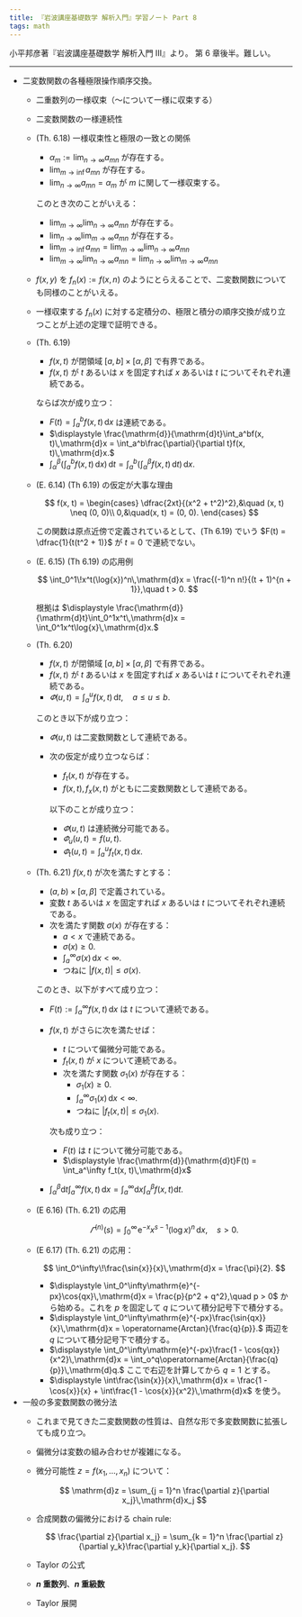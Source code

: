 ```yaml
---
title: 『岩波講座基礎数学 解析入門』学習ノート Part 8
tags: math
---
```


小平邦彦著『岩波講座基礎数学 解析入門 III』より。
第 6 章後半。難しい。

----

* 二変数関数の各種極限操作順序交換。
  * 二重数列の一様収束（～について一様に収束する）
  * 二変数関数の一様連続性
  * (Th. 6.18) 一様収束性と極限の一致との関係
    * $\displaystyle \alpha_m := \lim_{n\to\infty} a_{mn}$ が存在する。
    * $\displaystyle \lim_{m\to\inf} a_{mn}$ が存在する。
    * $\displaystyle \lim_{n\to\infty} a_{mn} = \alpha_m$ が $m$ に関して一様収束する。

    このとき次のことがいえる：
    * $\displaystyle \lim_{m\to\infty}\lim_{n\to\infty}a_{mn}$ が存在する。
    * $\displaystyle \lim_{n\to\infty}\lim_{m\to\infty}a_{mn}$ が存在する。
    * $\displaystyle \lim_{m\to\inf} a_{mn} = \lim_{m\to\infty}\lim_{n\to\infty}a_{mn}$
    * $\displaystyle \lim_{m\to\infty}\lim_{n\to\infty}a_{mn} = \lim_{n\to\infty}\lim_{m\to\infty}a_{mn}$
  * $f(x, y)$ を $f_n(x) := f(x, n)$ のようにとらえることで、二変数関数についても同様のことがいえる。
  * 一様収束する $f_n(x)$ に対する定積分の、極限と積分の順序交換が成り立つことが上述の定理で証明できる。
  * (Th. 6.19)
    * $f(x, t)$ が閉領域 ${[a, b]} \times {[\alpha, \beta]}$ で有界である。
    * $f(x, t)$ が $t$ あるいは $x$ を固定すれば $x$ あるいは $t$ についてそれぞれ連続である。

    ならば次が成り立つ：
    * $\displaystyle F(t) = \int_a^bf(x, t)\,\mathrm{d}x$ は連続である。
    * $\displaystyle \frac{\mathrm{d}}{\mathrm{d}t}\int_a^bf(x, t)\,\mathrm{d}x = \int_a^b\frac{\partial}{\partial t}f(x, t)\,\mathrm{d}x.$
    * $\displaystyle \int_\alpha^\beta\left(\int_a^bf(x, t)\,\mathrm{d}x\right)\,\mathrm{d}t = \int_a^b\left(\int_\alpha^\beta f(x, t)\,\mathrm{d}t\right)\,\mathrm{d}x.$
  * (E. 6.14) (Th 6.19) の仮定が大事な理由

    $$
    f(x, t) = \begin{cases}
    \dfrac{2xt}{(x^2 + t^2)^2},&\quad (x, t) \neq (0, 0)\\
    0,&\quad(x, t) = (0, 0).
    \end{cases}
    $$

    この関数は原点近傍で定義されているとして、(Th 6.19) でいう $F(t) = \dfrac{1}{t(t^2 + 1)}$ が $t = 0$ で連続でない。
  * (E. 6.15) (Th 6.19) の応用例

    $$
    \int_0^1\!x^t(\log{x})^n\,\mathrm{d}x = \frac{(-1)^n n!}{(t + 1)^{n + 1}},\quad t > 0.
    $$

    根拠は $\displaystyle \frac{\mathrm{d}}{\mathrm{d}t}\int_0^1x^t\,\mathrm{d}x = \int_0^1x^t\log{x}\,\mathrm{d}x.$
  * (Th. 6.20)
    * $f(x, t)$ が閉領域 ${[a, b]} \times {[\alpha, \beta]}$ で有界である。
    * $f(x, t)$ が $t$ あるいは $x$ を固定すれば $x$ あるいは $t$ についてそれぞれ連続である。
    * $\displaystyle \varPhi(u, t) = \int_a^uf(x, t)\,\mathrm{d}t,\quad a \le u \le b.$

    このとき以下が成り立つ：
    * $\varPhi(u, t)$ は二変数関数として連続である。
    * 次の仮定が成り立つならば：
      * $f_t(x, t)$ が存在する。
      * $f(x, t), f_x(x, t)$ がともに二変数関数として連続である。

      以下のことが成り立つ：
      * $\varPhi(u, t)$ は連続微分可能である。
      * $\varPhi_u(u, t) = f(u, t).$
      * $\displaystyle \varPhi_t(u, t) = \int_a^uf_t(x, t)\,\mathrm{d}x.$
  * (Th. 6.21) $f(x, t)$ が次を満たすとする：
    * $(a, b) \times {[\alpha, \beta]}$ で定義されている。
    * 変数 $t$ あるいは $x$ を固定すれば $x$ あるいは $t$ についてそれぞれ連続である。
    * 次を満たす関数 $\sigma(x)$ が存在する：
      * $a < x$ で連続である。
      * $\sigma(x) \ge 0.$
      * $\displaystyle \int_a^\infty\sigma(x)\,\mathrm{d}x < \infty.$
      * つねに $\lvert f(x, t)\rvert \le \sigma(x).$

    このとき、以下がすべて成り立つ：
    * $\displaystyle F(t) := \int_a^\infty f(x, t)\,\mathrm{d}x$ は $t$ について連続である。
    * $f(x, t)$ がさらに次を満たせば：
      * $t$ について偏微分可能である。
      * $f_t(x, t)$ が $x$ について連続である。
      * 次を満たす関数 $\sigma_1(x)$ が存在する：
        * $\sigma_1(x) \ge 0.$
        * $\displaystyle \int_a^\infty\sigma_1(x)\,\mathrm{d}x < \infty.$
        * つねに $\lvert f_t(x, t)\rvert \le \sigma_1(x).$

      次も成り立つ：
      * $F(t)$ は $t$ について微分可能である。
      * $\displaystyle \frac{\mathrm{d}}{\mathrm{d}t}F(t) = \int_a^\infty f_t(x, t)\,\mathrm{d}x$
    * $\displaystyle \int_\alpha^\beta\mathrm{d}t\int_a^\infty f(x, t)\,\mathrm{d}x = \int_a^\infty \mathrm{d}x\int_\alpha^\beta f(x, t)\mathrm{d}t.$
  * (E 6.16) (Th. 6.21) の応用

    $$
    \varGamma^{(n)}(s) = \int_0^\infty\!\mathrm{e}^{-x} x^{s-1}(\log{x})^n\,\mathrm{d}x,\quad s > 0.
    $$

  * (E 6.17) (Th. 6.21) の応用：

    $$
    \int_0^\infty\!\frac{\sin{x}}{x}\,\mathrm{d}x = \frac{\pi}{2}.
    $$

    * $\displaystyle \int_0^\infty\mathrm{e}^{-px}\cos{qx}\,\mathrm{d}x = \frac{p}{p^2 + q^2},\quad p > 0$ から始める。これを $p$ を固定して $q$ について積分記号下で積分する。
    * $\displaystyle \int_0^\infty\mathrm{e}^{-px}\frac{\sin{qx}}{x}\,\mathrm{d}x = \operatorname{Arctan}{\frac{q}{p}}.$ 両辺を $q$ について積分記号下で積分する。
    * $\displaystyle \int_0^\infty\mathrm{e}^{-px}\frac{1 - \cos{qx}}{x^2}\,\mathrm{d}x = \int_o^q\operatorname{Arctan}{\frac{q}{p}}\,\mathrm{d}q.$ ここで右辺を計算してから $q = 1$ とする。
    * $\displaystyle \int\frac{\sin{x}}{x}\,\mathrm{d}x = \frac{1 - \cos{x}}{x} + \int\frac{1 - \cos{x}}{x^2}\,\mathrm{d}x$ を使う。
* 一般の多変数関数の微分法
  * これまで見てきた二変数関数の性質は、自然な形で多変数関数に拡張しても成り立つ。
  * 偏微分は変数の組み合わせが複雑になる。
  * 微分可能性 $z = f(x_1, \dotsc, x_n)$ について：

    $$
    \mathrm{d}z = \sum_{j = 1}^n \frac{\partial z}{\partial x_j}\,\mathrm{d}x_j
    $$

  * 合成関数の偏微分における chain rule:

    $$
    \frac{\partial z}{\partial x_j} = \sum_{k = 1}^n \frac{\partial z}{\partial y_k}\frac{\partial y_k}{\partial x_j}.
    $$

  * Taylor の公式
  * **$n$ 重数列**、**$n$ 重級数**
  * Taylor 展開
